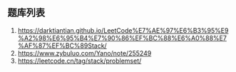 ## 题库列表
1. https://darktiantian.github.io/LeetCode%E7%AE%97%E6%B3%95%E9%A2%98%E6%95%B4%E7%90%86%EF%BC%88%E6%A0%88%E7%AF%87%EF%BC%89Stack/
2. https://www.zybuluo.com/Yano/note/255249
3. https://leetcode.cn/tag/stack/problemset/